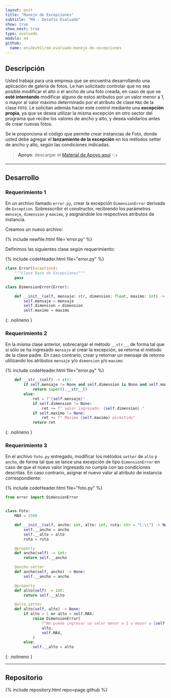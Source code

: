 ```yaml
---
layout: post
title: "Manejo de Excepciones"
subtitle: "M4 - Desafío Evaluado"
show: true
show_next: true
type: evaluado
modulo: m4
github:
  name: enidev911/m4-evaluado-manejo-de-excepciones
---
```


## Descripción

Usted trabaja para una empresa que se encuentra desarrollando una aplicación de galería de fotos. Le han solicitado controlar que no sea posible modificar el alto o el ancho de una foto creada, en caso de que se **esté intentando** modificar alguno de estos atributos por un valor menor a 1, o mayor al valor máximo determinado por el atributo de clase `MAX` de la clase `FOTO`. Le solicitan además hacer este control mediante una **excepción propia**, ya que se desea utilizar la misma excepción en otro sector del programa que recibe los valores de ancho y alto, y desea validarlos antes de crear nuevas fotos.

Se le proporciona el código que permite crear instancias de Foto, donde usted debe agregar el **lanzamiento de la excepción** en los métodos setter de ancho y alto, según las condiciones indicadas.

> **Apoyo**: descargar el [Material de Apoyo aquí](apoyo-desafio-manejo-de-excepciones.zip) :point_left:

---

## Desarrollo

### Requerimiento 1

En un archivo llamado `error.py`, crear la excepción `DimensionError` derivada de `Exception`. Sobresscribir el constructor, recibiendo los parámetros `mensaje`, `dimension` y `maximo`, y asignándole los respectivos atributos de instancia.

Creamos un nuevo archivo:

{% include newfile.html file='error.py' %}

Definimos las siguientes clase según requerimiento:

{% include codeHeader.html file="error.py" %}
```python
class Error(Exception):
	"""Clase Base de Excepciones"""
	pass

class DimensionError(Error):

	def __init__(self, mensaje: str, dimension: float, maximo: int) -> None:
		self.mensaje = mensaje
		self.dimension = dimension
		self.maximo = maximo
```
{: .nolineno }

### Requerimiento 2

En la misma clase anterior, sobrecargar el método `__str__`, de forma tal que si sólo se ha ingresado `mensaje` al crear la excepción, se retorna el método de la clase padre. En caso contrario, crear y retornar un mensaje de retorno utilizando los atributos `mensaje` y/o `dimension` y/o `maximo`:

{% include codeHeader.html file="error.py" %}
```python
	def __str__(self) -> str:
		if self.mensaje != None and self.dimension is None and self.maximo is None:
			return super().__str__()
		else:
			ret = f"{self.mensaje}"
			if self.dimension != None:
				ret += f" valor ingresado: {self.dimension}."
			if self.maximo != None:
				ret += f" Máximo {self.maximo} permitido"
			return ret
```
{: .nolineno }

### Requerimiento 3

En el archivo `foto.py` entregado, modificar los métodos `setter` de `alto` y `ancho`, de forma tal que se lance una excepción de tipo `DimensionError` en caso de que el nuevo valor ingresado no cumpla con las condiciones descritas. En caso contrario, asignar el nuevo valor al atributo de instancia correspondiente:

{% include codeHeader.html file="foto.py" %}
```python
from error import DimensionError


class Foto:
	MAX = 2500

	def __init__(self, ancho: int, alto: int, ruta: str = "C:\\") -> None:
		self.__ancho = ancho
		self.__alto = alto
		ruta = ruta

	@property
	def ancho(self) -> int:
		return self.__ancho

	@ancho.setter
	def ancho(self, ancho) -> None:
		self.__ancho = ancho

	@property
	def alto(self) -> int:
		return self.__alto

	@alto.setter
	def alto(self, alto) -> None:
		if alto < 1 or alto > self.MAX:
			raise DimensionError(
				f"No puede ingresar un valor menor a 1 o mayor a {self.MAX}",
				alto,
				self.MAX,
			)
		else:
			self.__alto = alto

```
{: .nolineno }

---

## Repositorio

{% include repository.html repo=page.github %}